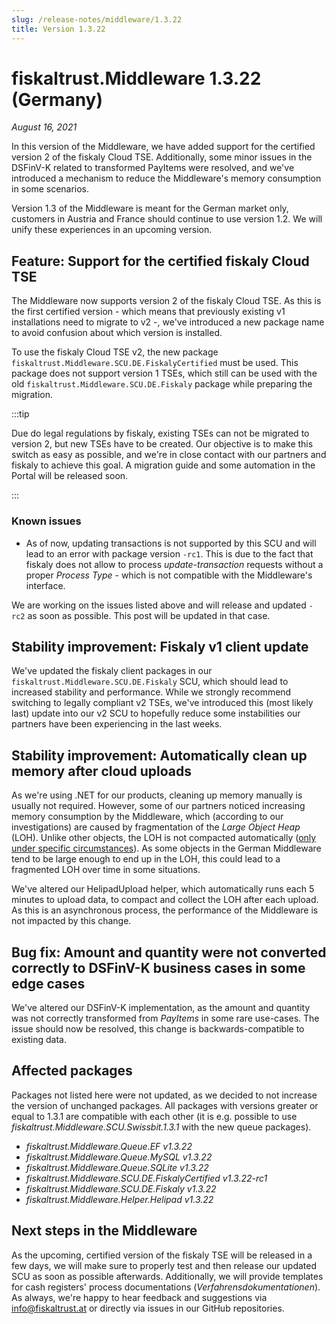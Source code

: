 ```yaml
---
slug: /release-notes/middleware/1.3.22
title: Version 1.3.22
---
```


# fiskaltrust.Middleware 1.3.22 (Germany)
_August 16, 2021_

In this version of the Middleware, we have added support for the certified version 2 of the fiskaly Cloud TSE. Additionally, some minor issues in the DSFinV-K related to transformed PayItems were resolved, and we've introduced a mechanism to reduce the Middleware's memory consumption in some scenarios.

<div class="alert alert--warning" role="alert">Version 1.3 of the Middleware is meant for the German market only, customers in Austria and France should continue to use version 1.2. We will unify these experiences in an upcoming version.</div>

## Feature: Support for the certified fiskaly Cloud TSE
The Middleware now supports version 2 of the fiskaly Cloud TSE. As this is the first certified version - which means that previously existing v1 installations need to migrate to v2 -, we've introduced a new package name to avoid confusion about which version is installed.

To use the fiskaly Cloud TSE v2, the new package `fiskaltrust.Middleware.SCU.DE.FiskalyCertified` must be used. This package does not support version 1 TSEs, which still can be used with the old `fiskaltrust.Middleware.SCU.DE.Fiskaly` package while preparing the migration.

:::tip

Due do legal regulations by fiskaly, existing TSEs can not be migrated to version 2, but new TSEs have to be created. Our objective is to make this switch as easy as possible, and we're in close contact with our partners and fiskaly to achieve this goal. A migration guide and some automation in the Portal will be released soon.

:::

### Known issues
- As of now, updating transactions is not supported by this SCU and will lead to an error with package version `-rc1`. This is due to the fact that fiskaly does not allow to process _update-transaction_ requests without a proper _Process Type_ - which is not compatible with the Middleware's interface. 

We are working on the issues listed above and will release and updated `-rc2` as soon as possible. This post will be updated in that case.

## Stability improvement: Fiskaly v1 client update
We've updated the fiskaly client packages in our `fiskaltrust.Middleware.SCU.DE.Fiskaly` SCU, which should lead to increased stability and performance. While we strongly recommend switching to legally compliant v2 TSEs, we've introduced this (most likely last) update into our v2 SCU to hopefully reduce some instabilities our partners have been experiencing in the last weeks.

## Stability improvement: Automatically clean up memory after cloud uploads
As we're using .NET for our products, cleaning up memory manually is usually not required. However, some of our partners noticed increasing memory consumption by the Middleware, which (according to our investigations) are caused by fragmentation of the _Large Object Heap_ (LOH). Unlike other objects, the LOH is not compacted automatically ([only under specific circumstances](https://docs.microsoft.com/en-us/dotnet/standard/garbage-collection/large-object-heap#when-is-a-large-object-collected)). As some objects in the German Middleware tend to be large enough to end up in the LOH, this could lead to a fragmented LOH over time in some situations.

We've altered our HelipadUpload helper, which automatically runs each 5 minutes to upload data, to compact and collect the LOH after each upload. As this is an asynchronous process, the performance of the Middleware is not impacted by this change.

## Bug fix: Amount and quantity were not converted correctly to DSFinV-K business cases in some edge cases
We've altered our DSFinV-K implementation, as the amount and quantity was not correctly transformed from _PayItems_ in some rare use-cases. The issue should now be resolved, this change is backwards-compatible to existing data.

## Affected packages
Packages not listed here were not updated, as we decided to not increase the version of unchanged packages. All packages with versions greater or equal to 1.3.1 are compatible with each other (it is e.g. possible to use _fiskaltrust.Middleware.SCU.Swissbit.1.3.1_ with the new queue packages).

- _fiskaltrust.Middleware.Queue.EF v1.3.22_
- _fiskaltrust.Middleware.Queue.MySQL v1.3.22_
- _fiskaltrust.Middleware.Queue.SQLite v1.3.22_
- _fiskaltrust.Middleware.SCU.DE.FiskalyCertified v1.3.22-rc1_
- _fiskaltrust.Middleware.SCU.DE.Fiskaly v1.3.22_
- _fiskaltrust.Middleware.Helper.Helipad v1.3.22_

## Next steps in the Middleware
As the upcoming, certified version of the fiskaly TSE will be released in a few days, we will make sure to properly test and then release our updated SCU as soon as possible afterwards. Additionally, we will provide templates for cash registers' process documentations (_Verfahrensdokumentationen_). As always, we're happy to hear feedback and suggestions via [info@fiskaltrust.at](mailto:info@fiskaltrust.at) or directly via issues in our GitHub repositories.
